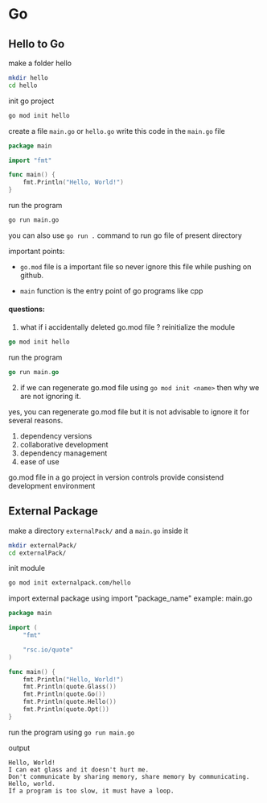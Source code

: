 # Go

## Hello to Go
make a folder hello
```bash
mkdir hello
cd hello
```
init go project
```bash
go mod init hello
```
create a file ```main.go``` or ```hello.go```
write this code in the ```main.go``` file
```go
package main

import "fmt"

func main() {
	fmt.Println("Hello, World!")
}
```
run the program
```bash
go run main.go
```
you can also use ```go run .``` command to run go file of present directory


important points:

* ```go.mod``` file is a important file so never ignore this file while pushing on github.

* ```main``` function is the entry point of go programs like cpp

#### questions:
1. what if i accidentally deleted go.mod file ?
reinitialize the module
```go
go mod init hello
```
run the program
```go
go run main.go
```
2. if we can regenerate go.mod file using ```go mod init <name>``` then why we are not ignoring it.

yes, you can regenerate go.mod file but it is not advisable to ignore it for several reasons.
1. dependency versions
2. collaborative development
3. dependency management
4. ease of use

go.mod file  in a go project in version controls  provide consistend development environment

## External Package
make a directory ```externalPack/``` and a ```main.go``` inside it
```bash
mkdir externalPack/
cd externalPack/
```
init module
```bash
go mod init externalpack.com/hello
```
import external package using import "package_name"
example:
main.go
```go
package main

import (
	"fmt"

	"rsc.io/quote"
)

func main() {
	fmt.Println("Hello, World!")
	fmt.Println(quote.Glass())
	fmt.Println(quote.Go())
	fmt.Println(quote.Hello())
	fmt.Println(quote.Opt())
}
```
run the program using ```go run main.go```

output
```text
Hello, World!
I can eat glass and it doesn't hurt me.
Don't communicate by sharing memory, share memory by communicating.
Hello, world.
If a program is too slow, it must have a loop.
```